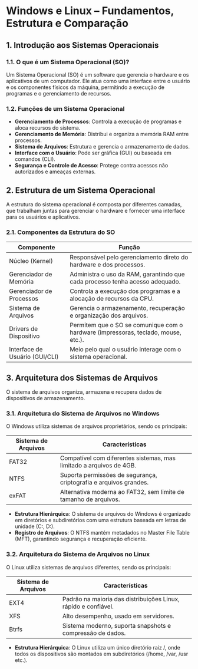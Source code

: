 # Windows e Linux – Fundamentos, Estrutura e Comparação

## 1. Introdução aos Sistemas Operacionais

### 1.1. O que é um Sistema Operacional (SO)?
Um Sistema Operacional (SO) é um software que gerencia o hardware e os aplicativos de um computador. Ele atua como uma interface entre o usuário e os componentes físicos da máquina, permitindo a execução de programas e o gerenciamento de recursos.

### 1.2. Funções de um Sistema Operacional
- **Gerenciamento de Processos**: Controla a execução de programas e aloca recursos do sistema.
- **Gerenciamento de Memória**: Distribui e organiza a memória RAM entre processos.
- **Sistema de Arquivos**: Estrutura e gerencia o armazenamento de dados.
- **Interface com o Usuário**: Pode ser gráfica (GUI) ou baseada em comandos (CLI).
- **Segurança e Controle de Acesso**: Protege contra acessos não autorizados e ameaças externas.

## 2. Estrutura de um Sistema Operacional
A estrutura do sistema operacional é composta por diferentes camadas, que trabalham juntas para gerenciar o hardware e fornecer uma interface para os usuários e aplicativos.

### 2.1. Componentes da Estrutura do SO
| Componente             | Função                                                                 |
|------------------------|------------------------------------------------------------------------|
| Núcleo (Kernel)        | Responsável pelo gerenciamento direto do hardware e dos processos.     |
| Gerenciador de Memória | Administra o uso da RAM, garantindo que cada processo tenha acesso adequado. |
| Gerenciador de Processos | Controla a execução dos programas e a alocação de recursos da CPU.    |
| Sistema de Arquivos    | Gerencia o armazenamento, recuperação e organização dos arquivos.      |
| Drivers de Dispositivo | Permitem que o SO se comunique com o hardware (impressoras, teclado, mouse, etc.). |
| Interface de Usuário (GUI/CLI) | Meio pelo qual o usuário interage com o sistema operacional. |

## 3. Arquitetura dos Sistemas de Arquivos
O sistema de arquivos organiza, armazena e recupera dados de dispositivos de armazenamento.

### 3.1. Arquitetura do Sistema de Arquivos no Windows
O Windows utiliza sistemas de arquivos proprietários, sendo os principais:

| Sistema de Arquivos | Características                                                                 |
|---------------------|---------------------------------------------------------------------------------|
| FAT32               | Compatível com diferentes sistemas, mas limitado a arquivos de 4GB.             |
| NTFS                | Suporta permissões de segurança, criptografia e arquivos grandes.               |
| exFAT               | Alternativa moderna ao FAT32, sem limite de tamanho de arquivos.                |

- **Estrutura Hierárquica**: O sistema de arquivos do Windows é organizado em diretórios e subdiretórios com uma estrutura baseada em letras de unidade (C:, D:).
- **Registro de Arquivos**: O NTFS mantém metadados no Master File Table (MFT), garantindo segurança e recuperação eficiente.

### 3.2. Arquitetura do Sistema de Arquivos no Linux
O Linux utiliza sistemas de arquivos diferentes, sendo os principais:

| Sistema de Arquivos | Características                                                                 |
|---------------------|---------------------------------------------------------------------------------|
| EXT4                | Padrão na maioria das distribuições Linux, rápido e confiável.                  |
| XFS                 | Alto desempenho, usado em servidores.                                           |
| Btrfs               | Sistema moderno, suporta snapshots e compressão de dados.                       |

- **Estrutura Hierárquica**: O Linux utiliza um único diretório raiz /, onde todos os dispositivos são montados em subdiretórios (/home, /var, /usr etc.).